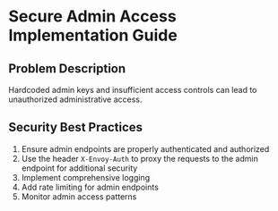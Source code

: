 # Secure Admin Access Implementation Guide

## Problem Description
Hardcoded admin keys and insufficient access controls can lead to unauthorized administrative access.

## Security Best Practices
1. Ensure admin endpoints are properly authenticated and authorized
2. Use the header `X-Envoy-Auth` to proxy the requests to the admin endpoint for additional security
3. Implement comprehensive logging
4. Add rate limiting for admin endpoints
5. Monitor admin access patterns